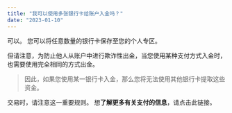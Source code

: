 ```yaml
---
title: "我可以使用多张银行卡给账户入金吗？"
date: "2023-01-10"
---
```


可以。 您可以将任意数量的银行卡保存至您的个人专区。

但请注意，为防止他人从账户中进行欺诈性出金，当您使用某种支付方式入金时，也需要使用完全相同的方式出金。

> 因此，如果您使用某一银行卡入金，那么您将无法使用其他银行卡提取这些资金。

交易时，请注意这一重要规则。 想**了解更多有关支付的信息**，请点击此链接。
